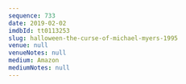 ```yaml
---
sequence: 733
date: 2019-02-02
imdbId: tt0113253
slug: halloween-the-curse-of-michael-myers-1995
venue: null
venueNotes: null
medium: Amazon
mediumNotes: null
---
```

